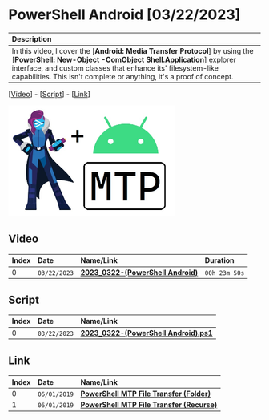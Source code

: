# PowerShell Android [03/22/2023]

| Description |
|:------------|
| In this video, I cover the [**Android: Media Transfer Protocol**] by using the [**PowerShell: New-Object -ComObject Shell.Application**] explorer interface, and custom classes that enhance its' filesystem-like capabilities. This isn't complete or anything, it's a proof of concept. |

[[Video](#video)] - [[Script](#script)] - [[Link](#link)]

<img width="66%" src="https://github.com/mcc85s/FightingEntropy/blob/main/Video/20230322/thumbnail.jpg">

## Video

| Index | Date         | Name/Link                                                          | Duration      |
|:------|:-------------|:-------------------------------------------------------------------|:--------------|
| 0     | `03/22/2023` | **[2023_0322-(PowerShell Android)](https://youtu.be/ZxnPUdFH9Ho)** | `00h 23m 50s` |

## Script

| Index | Date         | Name/Link                                                                                                                                         |
|:------|:-------------|:--------------------------------------------------------------------------------------------------------------------------------------------------|
| 0     | `03/22/2023` | **[2023_0322-(PowerShell Android).ps1](https://github.com/mcc85s/FightingEntropy/blob/main/Video/20230322/2023_0322-(PowerShell%20Android).ps1)** |

## Link

| Index | Date         | Name/Link                                                                                                                                    |
|:------|:-------------|:---------------------------------------------------------------------------------------------------------------------------------------------|
| 0     | `06/01/2019` | **[PowerShell MTP File Transfer (Folder)](https://github.com/nosalan/powershell-mtp-file-transfer/blob/master/phone_backup.ps1)**            |
| 1     | `06/01/2019` | **[PowerShell MTP File Transfer (Recurse)](https://github.com/nosalan/powershell-mtp-file-transfer/blob/master/phone_backup_recursive.ps1)** |
